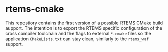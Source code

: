 # rtems-cmake

This repostiory contains the first version of a possible RTEMS CMake build aupport. The intention is to export the RTEMS specific configuration of the cross compiler toolchain and the flags to external `*.cmake` files so the application `CMakeLists.txt` can stay clean, similarly to the `rtems_waf` support.

